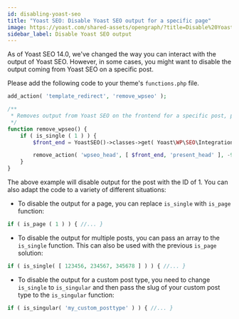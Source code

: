 ```yaml
---
id: disabling-yoast-seo
title: "Yoast SEO: Disable Yoast SEO output for a specific page"
image: https://yoast.com/shared-assets/opengraph/?title=Disable%20Yoast%20SEO%20outputNEWLINEfor%20a%20specific%20page
sidebar_label: Disable Yoast SEO output
---
```

As of Yoast SEO 14.0, we've changed the way you can interact with the output of Yoast SEO. 
However, in some cases, you might want to disable the output coming from Yoast SEO on a specific post.

Please add the following code to your theme's `functions.php` file.

```php
add_action( 'template_redirect', 'remove_wpseo' );

/**
 * Removes output from Yoast SEO on the frontend for a specific post, page or custom post type.
 */
function remove_wpseo() {
	if ( is_single ( 1 ) ) {
		$front_end = YoastSEO()->classes->get( Yoast\WP\SEO\Integrations\Front_End_Integration::class );

		remove_action( 'wpseo_head', [ $front_end, 'present_head' ], -9999 );
	}
}
```

The above example will disable output for the post with the ID of 1. You can also adapt the code to a variety of different situations:

* To disable the output for a page, you can replace `is_single` with `is_page` function: 

```php 
if ( is_page ( 1 ) ) { //... }
```

* To disable the output for multiple posts, you can pass an array to the `is_single` function. This can also be used with the previous `is_page` solution: 

```php 
if ( is_single( [ 123456, 234567, 345678 ] ) ) { //... }
```

* To disable the output for a custom post type, you need to change `is_single` to `is_singular` and then pass the slug of your custom post type to the `is_singular` function:

```php 
if ( is_singular( 'my_custom_posttype' ) ) { //... }
```
